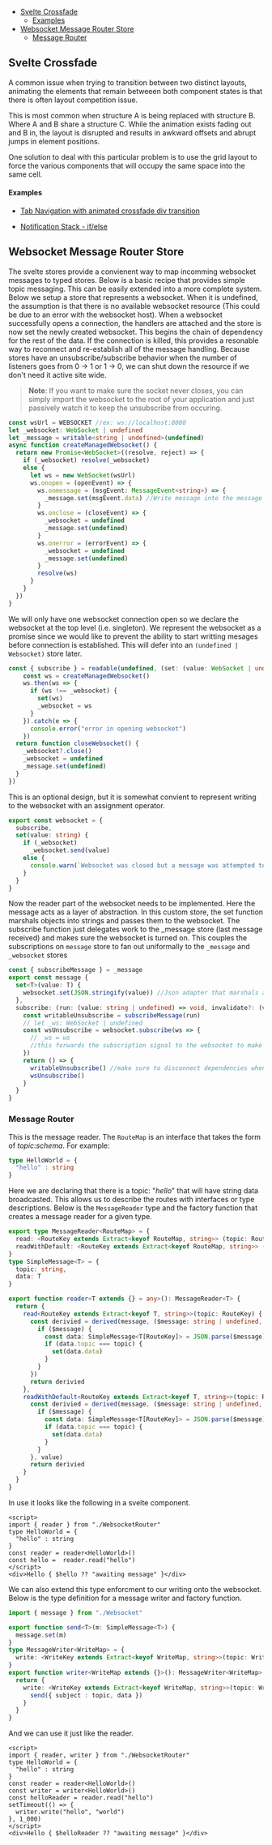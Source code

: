 - [Svelte Crossfade](#svelte-crossfade)
    - [Examples](#examples)
- [Websocket Message Router Store](#websocket-message-router-store)
  - [Message Router](#message-router)


## Svelte Crossfade

A common issue when trying to transition between two distinct layouts, animating the elements that remain betweeen both component states is that there is often layout competition issue.

This is most common when structure A is being replaced with structure B. Where A and B share a structure C. While the animation exists fading out and B in, the layout is disrupted and results in awkward offsets and abrupt jumps in element positions. 

One solution to deal with this particular problem is to use the grid layout to force the various components that will occupy the same space into the same cell.

#### Examples
* [Tab Navigation with animated crossfade div transition](https://svelte.dev/repl/efbe0f92d43a403ea2e5ac6251a55f18?version=3.29.7)

* [Notification Stack - if/else](https://svelte.dev/repl/92d5891ad4324437aa77fd4574ce4e2e?version=3.29.7)


## Websocket Message Router Store

The svelte stores provide a convienent way to map incomming websocket messages to typed stores. Below is a basic recipe that provides simple topic messaging. This can be easily extended into a more complete system. Below we setup a store that represents a websocket. When it is undefined, the assumption is that there is no available websocket resource (This could be due to an error with the websocket host). When a websocket successfully opens a connection, the handlers are attached and the store is now set the newly created websocket. This begins the chain of dependency for the rest of the data. If the connection is killed, this provides a resonable way to reconnect and re-establish all of the message handling. Because stores have an unsubscribe/subscribe behavior when the number of listeners goes from 0 -> 1 or 1 -> 0, we can shut down the resource if we don't need it active site wide.

>__Note__: If you want to make sure the socket never closes, you can simply import the websocket to the root of your application and just passively watch it to keep the unsubscribe from occuring.

```typescript
const wsUrl = WEBSOCKET //ex: ws://localhost:8080
let _websocket: WebSocket | undefined
let _message = writable<string | undefined>(undefined)
async function createManagedWebsocket() {
  return new Promise<WebSocket>((resolve, reject) => {
    if (_websocket) resolve(_websocket)
    else {
      let ws = new WebSocket(wsUrl)
      ws.onopen = (openEvent) => {
        ws.onmessage = (msgEvent: MessageEvent<string>) => {
          _message.set(msgEvent.data) //Write message into the message store. This is the kernal store for routing.
        }
        ws.onclose = (closeEvent) => {
          _websocket = undefined
          _message.set(undefined)
        }
        ws.onerror = (errorEvent) => {
          _websocket = undefined
          _message.set(undefined)
        }
        resolve(ws)
      }
    }
  })
}
```

We will only have one websocket connection open so we declare the websocket at the top level (i.e. singleton). We represent the websocket as a promise since we would like to prevent the ability to start writting mesages before connection is established. This will defer into an ```(undefined | Websocket)``` store later.

```typescript
const { subscribe } = readable(undefined, (set: (value: WebSocket | undefined) => void) => {
    const ws = createManagedWebsocket()
    ws.then(ws => {
      if (ws !== _websocket) {
        set(ws)
        _websocket = ws
      }
    }).catch(e => {
      console.error("error in opening websocket")
    })
  return function closeWebsocket() {
    _websocket?.close()
    _websocket = undefined
    _message.set(undefined)
  }
})
```

This is an optional design, but it is somewhat convient to represent writing to the websocket with an assignment operator.
```typescript
export const websocket = {
  subscribe,
  set(value: string) {
    if (_websocket)
      _websocket.send(value)
    else {
      console.warn(`Websocket was closed but a message was attempted to be sent. Message: ${value}`)
    }
  }
}
```

Now the reader part of the websocket needs to be implemented. Here the message acts as a layer of abstraction. In this custom store, the set function marshals objects into strings and passes them to the websocket. The subscribe function just delegates work to the _message store (last message received) and makes sure the websocket is turned on. This couples the subscriptions on ```message``` store to fan out uniformally to the ```_message``` and ```_websocket``` stores
```typescript
const { subscribeMessage } = _message
export const message {
  set<T>(value: T) {
    websocket.set(JSON.stringify(value)) //Json adapter that marshals any data passed into 
  },
  subscribe: (run: (value: string | undefined) => void, invalidate?: (value?: string | undefined) => void) => {
    const writableUnsubscribe = subscribeMessage(run)
    // let _ws: WebSocket | undefined
    const wsUnsubscribe = websocket.subscribe(ws => {
      // _ws = ws
      //this forwards the subscription signal to the websocket to make sure we grab a connection if we don't have one.
    })
    return () => {
      writableUnsubscribe() //make sure to disconnect dependencies when this stores shutsdown.
      wsUnsubscribe()
    }
  }
}
```

### Message Router
This is the message reader. The `RouteMap` is an interface that takes the form of _topic_:_schema_. For example:
```typescript
type HelloWorld = {
  "hello" : string
}
```
Here we are declaring that there is a topic: "_hello_" that will have string data broadcasted. This allows us to describe the routes with interfaces or type descriptions. Below is the `MessageReader` type and the factory function that creates a message reader for a given type.

```typescript
export type MessageReader<RouteMap> = {
  read: <RouteKey extends Extract<keyof RouteMap, string>> (topic: RouteKey) => Readable<RouteMap[RouteKey] | undefined>
  readWithDefault: <RouteKey extends Extract<keyof RouteMap, string>> (topic: RouteKey, value: any) => Readable<RouteMap[RouteKey]>
}
type SimpleMessage<T> = {
  topic: string,
  data: T
}

export function reader<T extends {} = any>(): MessageReader<T> {
  return {
    read<RouteKey extends Extract<keyof T, string>>(topic: RouteKey) {
      const derivied = derived(message, ($message: string | undefined, set: (x: T[RouteKey]) => void) => {
        if ($message) {
          const data: SimpleMessage<T[RouteKey]> = JSON.parse($message)
          if (data.topic === topic) {
            set(data.data)
          }
        }
      })
      return derivied
    },
    readWithDefault<RouteKey extends Extract<keyof T, string>>(topic: RouteKey, value: T[RouteKey]) {
      const derivied = derived(message, ($message: string | undefined, set: (x: T[RouteKey]) => void) => {
        if ($message) {
          const data: SimpleMessage<T[RouteKey]> = JSON.parse($message)
          if (data.topic === topic) {
            set(data.data)
          }
        }
      }, value)
      return derivied
    }
  }
}
```

In use it looks like the following in a svelte component.
```svelte
<script>
import { reader } from "./WebsocketRouter"
type HelloWorld = {
  "hello" : string
}
const reader = reader<HelloWorld>()
const hello =  reader.read("hello")
</script>
<div>Hello { $hello ?? "awaiting message" }</div>
```

We can also extend this type enforcment to our writing onto the websocket. Below is the type definition for a message writer and factory function.

```typescript
import { message } from "./Websocket"

export function send<T>(m: SimpleMessage<T>) {
  message.set(m)
}
type MessageWriter<WriteMap> = {
  write: <WriteKey extends Extract<keyof WriteMap, string>>(topic: WriteKey, data: WriteMap[WriteKey]) => void
}
export function writer<WriteMap extends {}>(): MessageWriter<WriteMap> {
  return {
    write: <WriteKey extends Extract<keyof WriteMap, string>>(topic: WriteKey, data: WriteMap[WriteKey]) => {
      send({ subject : topic, data })
    }
  }
}
```

And we can use it just like the reader.
```svelte
<script>
import { reader, writer } from "./WebsocketRouter"
type HelloWorld = {
  "hello" : string
}
const reader = reader<HelloWorld>()
const writer = writer<HelloWorld>()
const helloReader = reader.read("hello")
setTimeout(() => {
  writer.write("hello", "world")
}, 1_000)
</script>
<div>Hello { $helloReader ?? "awaiting message" }</div>
```
